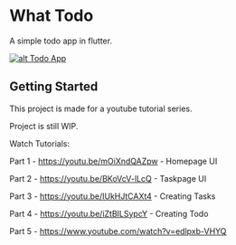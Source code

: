 # What Todo

A simple todo app in flutter.

[![alt Todo App](https://github.com/akshayejh/what_todo/blob/master/assets/images/github_cover.png?raw=true)](https://github.com/akshayejh/what_todo)

## Getting Started

This project is made for a youtube tutorial series.

Project is still WIP.

Watch Tutorials:

Part 1 - https://youtu.be/mOiXndQAZpw - Homepage UI

Part 2 - https://youtu.be/BKoVcV-lLcQ - Taskpage UI

Part 3 - https://youtu.be/IUkHJtCAXt4 - Creating Tasks

Part 4 - https://youtu.be/iZtBILSypcY - Creating Todo

Part 5 - https://www.youtube.com/watch?v=edlpxb-VHYQ

